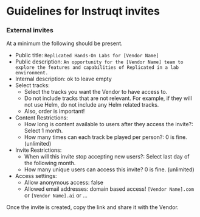 Guidelines for Instruqt invites
===============================

### External invites

At a minimum the following should be present.

* Public title: `Replicated Hands-On Labs for [Vendor Name]`
* Public description: `An opportunity for the [Vendor Name] team to explore the features and capabilities of Replicated in a lab environment.`
* Internal description: ok to leave empty
* Select tracks: 
    * Select the tracks you want the Vendor to have access to. 
    * Do not include tracks that are not relevant. For example, if they will not use Helm, do not include any Helm related tracks. 
    * Also, order is important!
* Content Restrictions:
    * How long is content available to users after they access the invite?: Select 1 month.
    * How many times can each track be played per person?: 0 is fine. (unlimited)
* Invite Restrictions:
    * When will this invite stop accepting new users?: Select last day of the following month.
    * How many unique users can access this invite? 0 is fine. (unlimited)
* Access settings:
    * Allow anonymous access: false
    * Allowed email addresses: domain based access! `[Vendor Name].com` or `[Vendor Name].ai` or ...

Once the invite is created, copy the link and share it with the Vendor.
